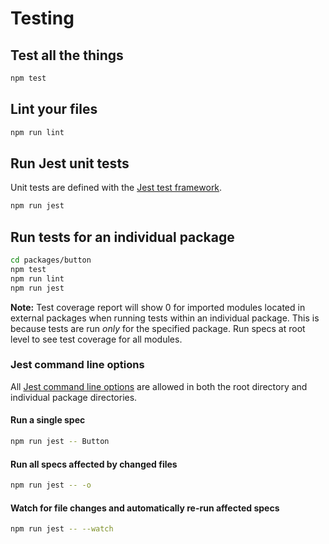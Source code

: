 # Testing

## Test all the things

```sh
npm test
```

## Lint your files

```sh
npm run lint
```

## Run Jest unit tests

Unit tests are defined with the [Jest test framework](https://facebook.github.io/jest/).

```sh
npm run jest
```

## Run tests for an individual package

```sh
cd packages/button
npm test
npm run lint
npm run jest
```

**Note:** Test coverage report will show 0 for imported modules located in
external packages when running tests within an individual package.
This is because tests are run *only* for the specified package.
Run specs at root level to see test coverage for all modules.

### Jest command line options

All [Jest command line options](https://facebook.github.io/jest/docs/cli.html) are allowed in both the root directory and individual package directories.

#### Run a single spec

```sh
npm run jest -- Button
```

#### Run all specs affected by changed files

```sh
npm run jest -- -o
```

#### Watch for file changes and automatically re-run affected specs

```sh
npm run jest -- --watch
```
